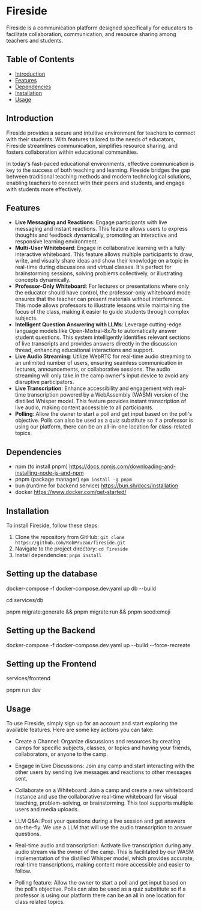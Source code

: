 # Fireside

Fireside is a communication platform designed specifically for educators to facilitate collaboration, communication, and resource sharing among teachers and students.

## Table of Contents

- [Introduction](#introduction)
- [Features](#features)
- [Dependencies](#dependencies)
- [Installation](#installation)
- [Usage](#usage)

## Introduction

Fireside provides a secure and intuitive environment for teachers to connect with their students. With features tailored to the needs of educators, Fireside streamlines communication, simplifies resource sharing, and fosters collaboration within educational communities.

In today's fast-paced educational environments, effective communication is key to the success of both teaching and learning. Fireside bridges the gap between traditional teaching methods and modern technological solutions, enabling teachers to connect with their peers and students, and engage with students more effectively.

## Features

- **Live Messaging and Reactions**: Engage participants with live messaging and instant reactions. This feature allows users to express thoughts and feedback dynamically, promoting an interactive and responsive learning environment.
- **Multi-User Whiteboard**: Engage in collaborative learning with a fully interactive whiteboard. This feature allows multiple participants to draw, write, and visually share ideas and show their knowledge on a topic in real-time during discussions and virtual classes. It's perfect for brainstorming sessions, solving problems collectively, or illustrating concepts dynamically.
- **Professor-Only Whiteboard**: For lectures or presentations where only the educator should have control, the professor-only whiteboard mode ensures that the teacher can present materials without interference. This mode allows professors to illustrate lessons while maintaining the focus of the class, making it easier to guide students through complex subjects.
- **Intelligent Question Answering with LLMs**: Leverage cutting-edge language models like Open-Mixtral-8x7b to automatically answer student questions. This system intelligently identifies relevant sections of live transcripts and provides answers directly in the discussion thread, enhancing educational interactions and support.
- **Live Audio Streaming**: Utilize WebRTC for real-time audio streaming to an unlimited number of users, ensuring seamless communication in lectures, announcements, or collaborative sessions. The audio streaming will only take in the camp owner's input device to avoid any disruptive participators.
- **Live Transcription**: Enhance accessibility and engagement with real-time transcription powered by a WebAssembly (WASM) version of the distilled Whisper model. This feature provides instant transcription of live audio, making content accessible to all participants.
- **Polling**: Allow the owner to start a poll and get input based on the poll's objective. Polls can also be used as a quiz substitute so if a professor is using our platform, there can be an all-in-one location for class-related topics.

## Dependencies

- npm (to install pnpm) https://docs.npmjs.com/downloading-and-installing-node-js-and-npm
- pnpm (package manager) `npm install -g pnpm`
- bun (runtime for backend service) https://bun.sh/docs/installation
- docker https://www.docker.com/get-started/

## Installation

To install Fireside, follow these steps:

1. Clone the repository from GitHub: `git clone https://github.com/RobPruzan/fireside.git`
2. Navigate to the project directory: `cd Fireside`
3. Install dependencies: `pnpm install`



## Setting up the database

docker-compose -f docker-compose.dev.yaml up db --build

cd services/db

pnpm migrate:generate && pnpm migrate:run && pnpm seed:emoji

## Setting up the Backend
docker-compose -f docker-compose.dev.yaml up --build --force-recreate

## Setting up the Frontend
services/frontend

pnpm run dev

## Usage
To use Fireside, simply sign up for an account and start exploring the available features. Here are some key actions you can take:

- Create a Channel: Organize discussions and resources by creating camps for specific subjects, classes, or topics and having your friends, collaborators, or anyone to the camp.

- Engage in Live Discussions: Join any camp and start interacting with the other users by sending live messages and reactions to other messages sent. 

- Collaborate on a Whiteboard: Join a camp and create a new whiteboard instance and use the collaborative real-time whiteboard for visual teaching, problem-solving, or brainstorming. This tool supports multiple users and media uploads. 

- LLM Q&A: Post your questions during a live session and get answers on-the-fly. We use a LLM that will use the audio transcription to answer questions. 

- Real-time audio and transcription: Activate live transcription during any audio stream via the owner of the camp. This is facilitated by our WASM implementation of the distilled Whisper model, which provides accurate, real-time transcriptions, making content more accessible and easier to follow.

- Polling feature: Allow the owner to start a poll and get input based on the poll’s objective. Polls can also be used as a quiz substitute so if a professor is using our platform there can be an all in one location for class related topics. 